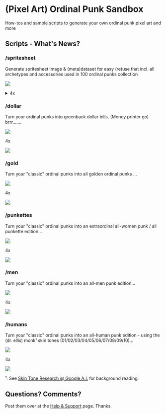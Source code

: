 # (Pixel Art) Ordinal Punk Sandbox


How-tos and sample scripts to generate your own ordinal punk pixel art and more



## Scripts - What's News?

### /spritesheet

Generate spritesheet image & (meta)dataset for easy (re)use
that incl. all archetypes and accessories
used in 100 ordinal punks collection

![](spritesheet/i/spritesheet.png)

<details>
<summary markdown="1">4x</summary>

![](spritesheet/i/spritesheet@4x.png)

</details>




### /dollar

Turn your ordinal punks into greenback dollar bills. (Money printer go)  brrr.......

![](dollar/i/dollars.png)

4x

![](dollar/i/dollars@4x.png)



### /gold

Turn your "classic" ordinal punks into all golden ordinal punks ...


![](gold/i/golden.png)

4x

![](gold/i/golden@4x.png)


### /punkettes

Turn your "classic" ordinal punks into an extraordinal all-women punk / all punkette edition...

![](punkettes/i/punkettes.png)

4x

![](punkettes/i/punkettes@4x.png)


### /men

Turn your "classic" ordinal punks into an all-men punk edition...

![](men/i/men.png)

4x

![](men/i/men@4x.png)


### /humans

Turn your "classic" ordinal punks into an all-human punk edition -
using the (dr. ellis) monk¹ skin tones (01/02/03/04/05/06/07/08/09/10)...

![](humans/i/humans.png)

4x

![](humans/i/humans@4x.png)

¹: See [Skin Tone Research @ Google A.I.](https://skintone.google/) for background reading.





## Questions? Comments?

Post them over at the [Help & Support](https://github.com/geraldb/help) page. Thanks.



